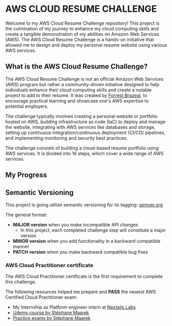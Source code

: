 # AWS CLOUD RESUME CHALLENGE

Welcome to my AWS Cloud Resume Challenge repository! This project is the culmination of my journey to enhance my cloud computing skills and create a tangible demonstration of my abilities on Amazon Web Services (AWS). The AWS Cloud Resume Challenge is a hands-on initiative that allowed me to design and deploy my personal resume website using various AWS services.

## What is the AWS Cloud Resume Challenge?

The AWS Cloud Resume Challenge is not an official Amazon Web Services (AWS) program but rather a community-driven initiative designed to help individuals enhance their cloud computing skills and create a notable project to add to their resume. It was created by [Forrest Brazeal](https://forrestbrazeal.com/), to encourage practical learning and showcase one's AWS expertise to potential employers.

The challenge typically involves creating a personal website or portfolio hosted on AWS, building infrastructure as code (IaC) to deploy and manage the website, integrating with AWS services like databases and storage, setting up continuous integration/continuous deployment (CI/CD) pipelines, and implementing monitoring and security best practices.

The challenge consists of building a cloud-based resume portfolio using AWS services. It is divided into 16 steps, which cover a wide range of AWS services.

## My Progress

## Semantic Versioning

This project is going utilize semantic versioning for its tagging: [semver.org](https://semver.org/)

The general format:
- **MAJOR version** when you make incompatible API changes
    - In this project, each completed challenge step will constitute a major version
- **MINOR version** when you add functionality in a backward compatible manner
- **PATCH version** when you make backward compatible bug fixes

###  AWS Cloud Practitioner certificate

The AWS Cloud Practitioner certificate is the first requirement to complete this challenge.

The following resources helped me prepare and **PASS** the newest AWS Certified Cloud Practitioner exam:

- My Internship as Platform engineer intern at [Nextails Labs](https://nextail.co/)
- [Udemy course by Stéphane Maarek](https://www.udemy.com/course/aws-certified-cloud-practitioner-new/)
- [Practice exams by Stéphane Maarek](https://www.udemy.com/course/practice-exams-aws-certified-cloud-practitioner/)
